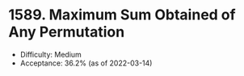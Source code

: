 # 1589. Maximum Sum Obtained of Any Permutation
- Difficulty: Medium
- Acceptance: 36.2% (as of 2022-03-14)
